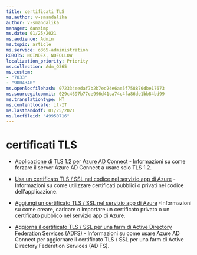 ```yaml
---
title: certificati TLS
ms.author: v-smandalika
author: v-smandalika
manager: dansimp
ms.date: 01/25/2021
ms.audience: Admin
ms.topic: article
ms.service: o365-administration
ROBOTS: NOINDEX, NOFOLLOW
localization_priority: Priority
ms.collection: Adm_O365
ms.custom:
- "7833"
- "9004340"
ms.openlocfilehash: 072334eedaf7b2b7ed24e6ae5f758870dbe17673
ms.sourcegitcommit: 029c4697b77ce996d41ca74c4fa86de1bb84bd99
ms.translationtype: HT
ms.contentlocale: it-IT
ms.lasthandoff: 01/25/2021
ms.locfileid: "49950716"
---
```

# <a name="tls-certificates"></a>certificati TLS

- [Applicazione di TLS 1.2 per Azure AD Connect](https://docs.microsoft.com/azure/active-directory/hybrid/reference-connect-tls-enforcement)  - Informazioni su come forzare il server Azure AD Connect a usare solo TLS 1.2.

- [Usa un certificato TLS / SSL nel codice nel servizio app di Azure](https://docs.microsoft.com/azure/app-service/configure-ssl-certificate-in-code)  - Informazioni su come utilizzare certificati pubblici o privati nel codice dell'applicazione.

- [Aggiungi un certificato TLS / SSL nel servizio app di Azure](https://docs.microsoft.com/azure/app-service/configure-ssl-certificate)  -Informazioni su come creare, caricare o importare un certificato privato o un certificato pubblico nel servizio app di Azure.

- [Aggiorna il certificato TLS / SSL per una farm di Active Directory Federation Services (ADFS)](https://docs.microsoft.com/azure/active-directory/hybrid/how-to-connect-fed-ssl-update)  - Informazioni su come usare Azure AD Connect per aggiornare il certificato TLS / SSL per una farm di Active Directory Federation Services (AD FS).

